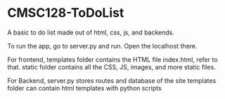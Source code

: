 # CMSC128-ToDoList
A basic to do list made out of html, css, js, and backends.

To run the app, go to server.py and run. Open the localhost there.

For frontend,
    templates folder contains the HTML file index.html, refer to that.
    static folder contains all the CSS, JS, images, and more static files.

For Backend, 
    server.py stores routes and database of the site
    templates folder can contain html templates with python scripts 
